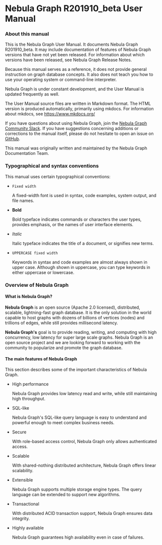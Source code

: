 # Nebula Graph R201910_beta User Manual

### About this manual

This is the Nebula Graph User Manual. It documents Nebula Graph R201910_beta. It may include documentation of features of Nebula Graph versions that have not yet been released. For information about which versions have been released, see  Nebula Graph Release Notes.
<!-- Release Notes not added yet. -->

Because this manual serves as a reference, it does not provide general instruction on  graph database concepts. It also does not teach you how to use your operating system or command-line interpreter.

Nebula Graph is under constant development, and the User Manual is updated frequently as well.

The User Manual source files are written in  Markdown format. The HTML version is produced automatically, primarily using mkdocs. For information about mkdocs, see https://www.mkdocs.org/

If you have questions about using Nebula Graph, join the [Nebula Graph Community Slack](https://join.slack.com/t/nebulagraph/shared_invite/enQtNjIzMjQ5MzE2OTQ2LTM0MjY0MWFlODg3ZTNjMjg3YWU5ZGY2NDM5MDhmOGU2OWI5ZWZjZDUwNTExMGIxZTk2ZmQxY2Q2MzM1OWJhMmY#"). If you have suggestions concerning additions or corrections to the manual itself, please do not hesitate to open an issue on [GitHub](https://github.com/vesoft-inc/nebula/issues).

This manual was originally written and maintained by the Nebula Graph Documentation Team.

### Typographical and syntax conventions
This manual uses certain typographical conventions:
- `Fixed width`

    A fixed-width font is used in syntax, code examples, system output, and file names.
- **Bold**

    Bold typeface indicates commands or characters the user types, provides emphasis, or the names of user interface elements.
- *Italic*

    Italic typeface indicates the title of a document, or signifies new terms.
- `UPPERCASE fixed width`

     Keywords in syntax and code examples are almost always shown in upper case. Although shown in uppercase, you can type keywords in either uppercase or lowercase.

### Overview of Nebula Graph
#### What is Nebula Graph?
**Nebula Graph** is an open source (Apache 2.0 licensed), distributed, scalable, lightning-fast graph database. It is the only solution in the world capable to host graphs with dozens of billions of vertices (nodes) and trillions of edges, while still provides millisecond latency.

**Nebula Graph's** goal is to provide reading, writing, and computing with high concurrency, low latency for super large scale graphs. Nebula Graph is an open source project and we are looking forward to working with the community to popularize and promote the graph database.
#### The main features of Nebula Graph
This section describes some of the important characteristics of Nebula Graph.
- High performance

    Nebula Graph provides low latency read and write, while still maintaining high throughput.
- SQL-like

    Nebula Graph's SQL-like query language is easy to understand and powerful enough to meet complex business needs.
- Secure

    With role-based access control, Nebula Graph only allows authenticated access.
- Scalable

    With shared-nothing distributed architecture, Nebula Graph offers linear scalability.
- Extensible

    Nebula Graph supports multiple storage engine types. The query language can be extended to support new algorithms.
- Transactional

    With distributed ACID transaction support, Nebula Graph ensures data integrity.
- Highly available

    Nebula Graph guarantees high availability even in case of failures.

<!-- ### Architectural overview
**Nebula Graph** is composed of four components: storage service, metadata service, query engine and client. Nebula Graph's modular architecture allows it to store super large scale graphs，query complex business logic and maintain data persistency.

Storage service is flexible, load-balanced and supports multiple storage engines like RocksDB and HBase.  

Metadata service provides user management, cluster configuration management, graph space management and schema management.

Query engine analyses the nGQL text sent by the client and generate an execution plan. The query execution engine takes the query plans and interacts with meta server and the storage engine to retrieve the schema and data.

Nebula Graph provides SDKs in C++, Java, and Golang. Nebula Graph uses RPC to communicate among servers, and the communication protocol is Facebook-Thrift.

**Figure 1 High-performance Nebula Graph architecture**

![image](https://user-images.githubusercontent.com/42762957/61120288-31ab3480-a4cf-11e9-9905-a1d4b1e6c523.png) -->
